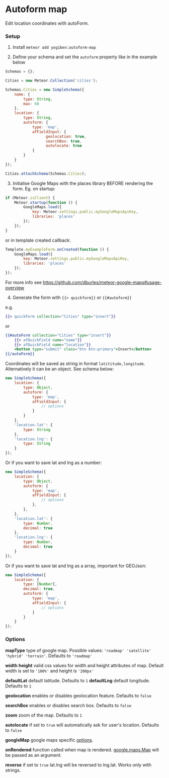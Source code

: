 Autoform map
============

Edit location coordinates with autoForm.

### Setup ###
1) Install `meteor add yogiben:autoform-map`

2) Define your schema and set the `autoform` property like in the example below
```javascript
Schemas = {};

Cities = new Meteor.Collection('cities');

Schemas.Cities = new SimpleSchema({
    name: {
        type: String,
        max: 60
    },
    location: {
        type: String,
        autoform: {
            type: 'map',
            afFieldInput: {
                  geolocation: true,
                  searchBox: true,
                  autolocate: true
            {
        }
    }
});

Cities.attachSchema(Schemas.Cities);
```

3) Initialise Google Maps with the places library BEFORE rendering the form. Eg. on startup:
```javascript
if (Meteor.isClient) {
    Meteor.startup(function () {
        GoogleMaps.load({
            key: Meteor.settings.public.myGoogleMapsApiKey,
            libraries: 'places'
        });
    });
}
```

or in template created callback:
```javascript
Template.myExampleForm.onCreated(function () {
    GoogleMaps.load({
        key: Meteor.settings.public.myGoogleMapsApiKey,
        libraries: 'places'
    });
});
```

For more info see https://github.com/dburles/meteor-google-maps#usage-overview

4) Generate the form with `{{> quickform}}` or `{{#autoform}}`

e.g.
```handlebars
{{> quickForm collection="Cities" type="insert"}}
```

or

```handlebars
{{#autoForm collection="Cities" type="insert"}}
    {{> afQuickField name="name"}}
    {{> afQuickField name="location"}}
    <button type="submit" class="btn btn-primary">Insert</button>
{{/autoForm}}
```

Coordinates will be saved as string in format `latititude,longitude`. Alternatively it can be an object. See schema below:

```javascript
new SimpleSchema({
    location: {
        type: Object,
        autoform: {
            type: 'map',
            afFieldInput: {
                // options
            }
        }
    },
    'location.lat': {
        type: String
    },
    'location.lng': {
        type: String
    }
});
```

Or if you want to save lat and lng as a number:

```javascript
new SimpleSchema({
    location: {
        type: Object,
        autoform: {
            type: 'map',
            afFieldInput: {
                // options
            },
        },
    },
    'location.lat': {
        type: Number,
        decimal: true
    },
    'location.lng': {
        type: Number,
        decimal: true
    }
});
```

Or if you want to save lat and lng as a array, important for GEOJson:

```javascript
new SimpleSchema({
    location: {
        type: [Number],
        decimal: true,
        autoform: {
            type: 'map',
            afFieldInput: {
                // options
            }
        }
    }
});
```

### Options ###

**mapType** type of google map. Possible values: `'roadmap' 'satellite' 'hybrid' 'terrain'`. Defaults to `'roadmap'`

**width** **height** valid css values for width and height attributes of map. Default width is set to `'100%'` and height is `'200px'`

**defaultLat** default latitude. Defaults to `1`
**defaultLng** default longitude. Defaults to `1`

**geolocation** enables or disables geolocation feature. Defaults to `false`

**searchBox** enables or disables search box. Defaults to `false`

**zoom** zoom of the map. Defaults to `1`

**autolocate** if set to `true` will automatically ask for user's location. Defaults to `false`

**googleMap** google maps specific [options](https://developers.google.com/maps/documentation/javascript/reference#MapOptions).

**onRendered** function called when map is rendered. [google.maps.Map](https://developers.google.com/maps/documentation/javascript/reference#Map) will be passed as an argument.

**reverse** if set to `true` lat.lng will be reversed to lng.lat. Works only with strings.
